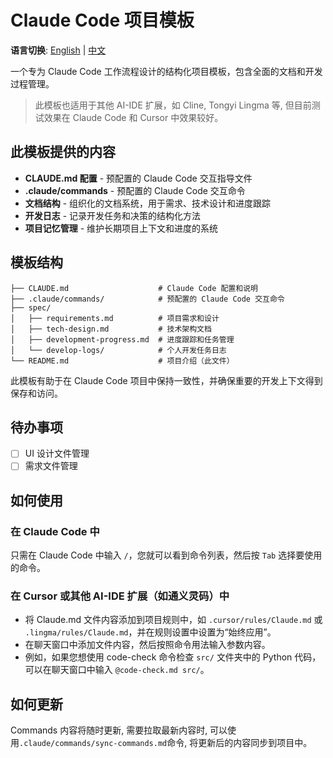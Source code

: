 # Claude Code 项目模板

**语言切换**: [English](README.md) | [中文](README.zh-CN.md)

一个专为 Claude Code 工作流程设计的结构化项目模板，包含全面的文档和开发过程管理。

> 此模板也适用于其他 AI-IDE 扩展，如 Cline, Tongyi Lingma 等, 但目前测试效果在 Claude Code 和 Cursor 中效果较好。

## 此模板提供的内容

- **CLAUDE.md 配置** - 预配置的 Claude Code 交互指导文件
- **.claude/commands** - 预配置的 Claude Code 交互命令
- **文档结构** - 组织化的文档系统，用于需求、技术设计和进度跟踪
- **开发日志** - 记录开发任务和决策的结构化方法
- **项目记忆管理** - 维护长期项目上下文和进度的系统

## 模板结构

```
├── CLAUDE.md                    # Claude Code 配置和说明
├── .claude/commands/            # 预配置的 Claude Code 交互命令
├── spec/
│   ├── requirements.md          # 项目需求和设计
│   ├── tech-design.md           # 技术架构文档
│   ├── development-progress.md  # 进度跟踪和任务管理
│   └── develop-logs/            # 个人开发任务日志
└── README.md                    # 项目介绍（此文件）
```

此模板有助于在 Claude Code 项目中保持一致性，并确保重要的开发上下文得到保存和访问。

## 待办事项

- [ ] UI 设计文件管理
- [ ] 需求文件管理

## 如何使用

### 在 Claude Code 中

只需在 Claude Code 中输入 `/`，您就可以看到命令列表，然后按 `Tab` 选择要使用的命令。

### 在 Cursor 或其他 AI-IDE 扩展（如通义灵码）中

- 将 Claude.md 文件内容添加到项目规则中，如 `.cursor/rules/Claude.md` 或 `.lingma/rules/Claude.md`，并在规则设置中设置为“始终应用”。
- 在聊天窗口中添加文件内容，然后按照命令用法输入参数内容。
- 例如，如果您想使用 code-check 命令检查 `src/` 文件夹中的 Python 代码，可以在聊天窗口中输入 `@code-check.md src/`。

## 如何更新

Commands 内容将随时更新, 需要拉取最新内容时, 可以使用`.claude/commands/sync-commands.md`命令, 将更新后的内容同步到项目中。
